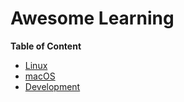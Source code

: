 # Awesome Learning

**Table of Content**

- [Linux](Linux.md)
- [macOS](macOS.md)
- [Development](Development.md)
